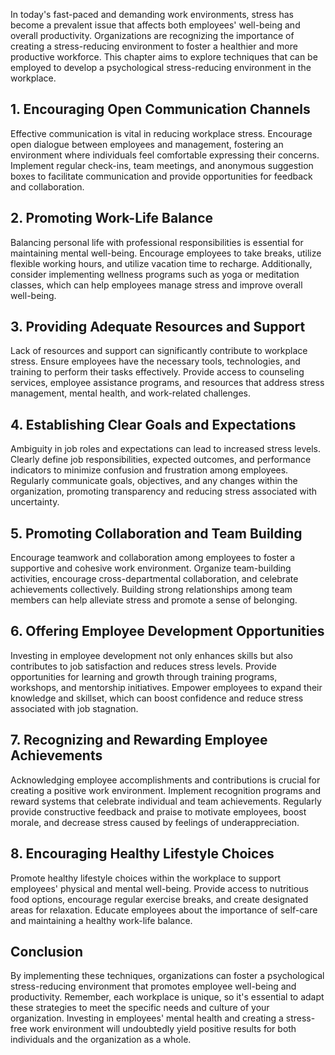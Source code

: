 
In today's fast-paced and demanding work environments, stress has become a prevalent issue that affects both employees' well-being and overall productivity. Organizations are recognizing the importance of creating a stress-reducing environment to foster a healthier and more productive workforce. This chapter aims to explore techniques that can be employed to develop a psychological stress-reducing environment in the workplace.

## 1\. Encouraging Open Communication Channels

Effective communication is vital in reducing workplace stress. Encourage open dialogue between employees and management, fostering an environment where individuals feel comfortable expressing their concerns. Implement regular check-ins, team meetings, and anonymous suggestion boxes to facilitate communication and provide opportunities for feedback and collaboration.

## 2\. Promoting Work-Life Balance

Balancing personal life with professional responsibilities is essential for maintaining mental well-being. Encourage employees to take breaks, utilize flexible working hours, and utilize vacation time to recharge. Additionally, consider implementing wellness programs such as yoga or meditation classes, which can help employees manage stress and improve overall well-being.

## 3\. Providing Adequate Resources and Support

Lack of resources and support can significantly contribute to workplace stress. Ensure employees have the necessary tools, technologies, and training to perform their tasks effectively. Provide access to counseling services, employee assistance programs, and resources that address stress management, mental health, and work-related challenges.

## 4\. Establishing Clear Goals and Expectations

Ambiguity in job roles and expectations can lead to increased stress levels. Clearly define job responsibilities, expected outcomes, and performance indicators to minimize confusion and frustration among employees. Regularly communicate goals, objectives, and any changes within the organization, promoting transparency and reducing stress associated with uncertainty.

## 5\. Promoting Collaboration and Team Building

Encourage teamwork and collaboration among employees to foster a supportive and cohesive work environment. Organize team-building activities, encourage cross-departmental collaboration, and celebrate achievements collectively. Building strong relationships among team members can help alleviate stress and promote a sense of belonging.

## 6\. Offering Employee Development Opportunities

Investing in employee development not only enhances skills but also contributes to job satisfaction and reduces stress levels. Provide opportunities for learning and growth through training programs, workshops, and mentorship initiatives. Empower employees to expand their knowledge and skillset, which can boost confidence and reduce stress associated with job stagnation.

## 7\. Recognizing and Rewarding Employee Achievements

Acknowledging employee accomplishments and contributions is crucial for creating a positive work environment. Implement recognition programs and reward systems that celebrate individual and team achievements. Regularly provide constructive feedback and praise to motivate employees, boost morale, and decrease stress caused by feelings of underappreciation.

## 8\. Encouraging Healthy Lifestyle Choices

Promote healthy lifestyle choices within the workplace to support employees' physical and mental well-being. Provide access to nutritious food options, encourage regular exercise breaks, and create designated areas for relaxation. Educate employees about the importance of self-care and maintaining a healthy work-life balance.

## Conclusion

By implementing these techniques, organizations can foster a psychological stress-reducing environment that promotes employee well-being and productivity. Remember, each workplace is unique, so it's essential to adapt these strategies to meet the specific needs and culture of your organization. Investing in employees' mental health and creating a stress-free work environment will undoubtedly yield positive results for both individuals and the organization as a whole.
